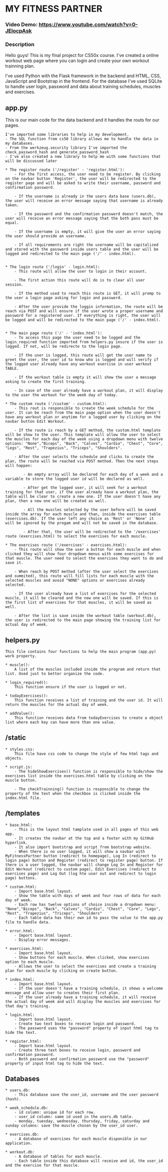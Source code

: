 # MY FITNESS PARTNER

### Video Demo: <https://www.youtube.com/watch?v=0-JElocpAsk>

### Description
Hello guys! This is my final project for CS50x course.
I've created a online workout web page where you can login and create your own workout trainning plan.

I've used Python with the Flask framework in the backend and HTML, CSS, JavaScript and Bootstrap in the frontend.
For the database I've used SQLite to handle user login, password and data about training schedules, muscles and exercises.

## app.py

This is our main code for the data backend and it handles the routs for our pages.

    I've imported some libraries to help in my development.
    - The SQL function from cs50 library allows me to handle the data in my databases.
    - From the werkzeug.security library I've imported the check_password_hash and generate_password_hash
    - I've also created a new library to help me with some functions that will be discussed later

    * The register route ('/register' - 'register.html'):
        - For the first access, the user need to be register. By clicking on the navbar button 'Register', the user will be redirected to the register page and will be asked to write their username, password and confirmation password.

        - If the username is already in the users data base (users.db), the user will receive an error message saying that username is already taken.

        - If the password and the confirmation password doesn't match, the user will receive an error message saying that the both pass must be equal.

        - If the username is empty, it will give the user an error saying the user should provide an username.

        - If all requirements are right the username will be capitalized and stored with the password inside users table and the user will be logged and redirected to the main page ('/' - index.html).


    * The login route ('/login' - login.html):
        - This route will allow the user to login in their account.

        - The first action this route will do is to clear all user session.

        - If the method used to reach this route is GET, it will promp to the user a login page asking for login and password.

        - After the user provide the loggin information, the route will be reach via POST and will ensure if the user wrote a proper username and password for a registered user. If everything is right, the user will be logged and will be redirected to the main page ('/' - index.html).


    * The main page route ('/' - 'index.html'):
        - To access this page the user need to be logged and the login_required function imported from helpers.py insure if the user is logged. If not, will be redirecte to the login page.

        - If the user is logged, this route will get the user name to greet the user, the user id to know who is logged and will verify if the logged user already have any workout exercise in user workout TABLE.

        - If the workout table is empty it will show the user a message asking to create the first training.

        - In case of the user already have a workout plan, it will display to the user the workout for the week day of today.

    * The custom route ('/custom' - custom.html):
        - This rout is responsible to create the week schedule for the user. It can be reach from the main page option when the user doesn't have any workout plan or anytime for a logged user by clicking on the navbar button Edit Workout.

        - If the route is reach by a GET method, the custom.html template will be show to the user. This template will allow the user to select the muscles for each day of the week using a dropdown menu with twelve options: "None","Biceps", "Back", "Calves", "Cardio", "Chest", "Core", "Legs", "Rest", "Trapezius", "Triceps", "Shoulders".

        - After the user selects the schedule and clicks to create the plan, the route will be reached via POST method. Then the next steps will happen:

            - An empty array will be declared for each day of a week and a variable to store the logged user id will be declared as well.

            - After get the logged user, it will seek for a workout training for that user, if the user already have a workout plan, the table will be clear to create a new one. If the user doesn't have any plan, then a new one will be created as well.

            - All the muscles selected by the user before will be saved inside the array for each muscle and than, inside the exercises table (exercises.db). If the user left any choice as 'Rest' or 'None' it will be ignored by the progam and will not be saved in the database.

            - After that, the user will be redirected to the '/exercises' route (exercises.html) to select the exercises for each muscle.

    * The exercises route ('/exercises' - exercises.html):
        - This route will show the user a button for each muscle and when clicked they will show four dropdown menus with some exercises for that muscle. The user need to select the exercises they want to do and save it.

        - When reach by POST method (after the user select the exercises and summited), this route will fill lists for each muscle with the selected muscles and avoid "NONE" options or exercises already selected.

        - If the user already have a list of exercises for the selected muscle, it will be cleared and the new one will be saved. If this is the first list of exercises for that muscles, it will be saved as well.

        - After the list is save inside the workout table (workout.db), the user is redirected to the main page showing the training list for actual day of week.


## helpers.py

    This file contains four functions to help the main program (app.py) work property.

    * muscle():
        A list of the muscles included inside the program and return that list. Used just to better organize the code.

    * login_required():
        This function ensure if the user is logged or not.

    * todayExercises():
        This function receives a list of training and the user id. It will return the muscles for the actual day of week.

    * addValue():
        This function receives data from todayExercises to create a object list where each key can have more than one value.

## /static

    * styles.css:
        This file have css code to change the style of few html tags and objects.

    * script.js:
        - The hideShowExercises() function is responsible to hide/show the exercises list inside the exercises.html table by clicking on the muscle button.

        - The checkTrainning() function is responsible to change the property of the text when the checkbox is clicked inside the index.html file.

## /templates

    * base.html:
        - This is the layout html tamplate used in all pages of this web app.
        - It creates the navbar at the top and a footer with my GitHub hyperlink.
        - It also import bootstrap and script from bootstrap website.
        - When there is no user logged, it will show a navbar with MyFitnessPartner button (redirect to homepage), Log In (redirect to login page) button and Register (redirect to register page) button. If there is a user logged, the navbar will change Log In and Register for Edit Workout (redirect to custom page), Edit Exercises (redirect to exercises page) and Log Out (log hte user out and redirect to login page) buttons.

    * custom.html:
        - Import base.html layout.
        - Show the table with days of week and four rows of data for each day of week.
        - Each row has twelve options of choice inside a dropdown menu: "None","Biceps", "Back", "Calves", "Cardio", "Chest", "Core", "Legs", "Rest", "Trapezius", "Triceps", "Shoulders"
        - Each table data has their own id to pass the value to the app.py file to handle data.
        
    * error.html:
        - Import base.html layout.
        - Display error messages.

    * exercises.html:
        - Import base.html layout.
        - Show buttons for each muscle. When clicked, show exercises option to each muscle.
        - Allows the user to select the exercises and create a training plan for each muscle by clicking on create button.

    * index.html:
        - Import base.html layout.
        - If the user doesn't have a training schedule, it shows a welcome message and allow user to creates their first plan.
        - If the user already have a training schedule, it will receive the actual day of week and will display the muscles and exercises for that day's training.

    * login.html:
        - Import base.html layout.
        - Create two text boxes to receive login and password.
        - The password uses the "password" property of input html tag to hide the text.

    * register.html:
        - Import base.html layout.
        - Create three text boxes to receive login, password and confirmation password.
        - Both password and confirmation password use the "password" property of input html tag to hide the text.

## Databases

    * users.db:
        - This database save the user_id, username and the user password (hash).

    * week_schedule.db:
        - id column: unique id for each row.
        - user_id column: same id used in the users.db table.
        - monday, tuesday, wednesday, thursday, friday, saturday and sunday columns: save the muscle chosen by the user_id user.

    * exercises.db:
        - A database of exercises for each muscle disponible in our application.

    * workout.db:
        - A database of tables for each muscle.
        - Each table inside this database will receive and id, the user_id and the exercise for that muscle.
